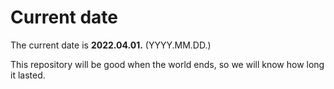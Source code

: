 # Current date

The current date is **2022.04.01.** (YYYY.MM.DD.)

This repository will be good when the world ends, so we will know how long it lasted.